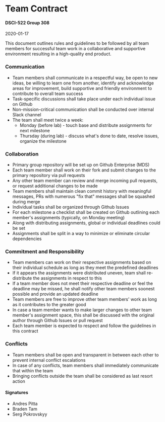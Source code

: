 # Team Contract

#### DSCI-522 Group 308

2020-01-17

This document outlines rules and guidelines to be followed by all team members for successful team work in a collaborative and supportive environment resulting in a high-quality end product.

### Communication

- Team members shall communicate in a respectful way, be open to new ideas, be willing to learn one from another, identify and acknowledge areas for improvement, build supportive and friendly environment to contribute to overall team success
- Task-specific discussions shall take place under each individual issue on Github
- Non-mission-critical communication shall be conducted over internal Slack channel 
- The team shall meet twice a week:
    - Monday (before lab) - touch base and distribute assignments for next milestone
    - Thursday (during lab) - discuss what's done to date, resolve issues, organize the milestone      

### Collaboration

- Primary group repository will be set up on Github Enterprise (MDS)
- Each team member shall work on their fork and submit changes to the primary repository via pull requests
- Any other team member can review and merge incoming pull requests, or request additional changes to be made
- Team members shall maintain clean commit history with meaningful messages, PRs with numerous "fix that" messages shall be squashed during merge
- Individual tasks shall be organized through Github Issues
- For each milestone a checklist shall be created on Github outlining each member's assignments (typically, on Monday meeting)
- Along with distributing assignments, global or individual deadlines could be set
- Assignments shall be split in a way to minimize or eliminate circular dependencies

### Commitment and Responsibility

- Team members can work on their respective assignments based on their individual schedule as long as they meet the predefined deadlines
- If it appears the assignments were distributed uneven, team shall re-distribute the assignments in respect to this
- If a team member does not meet their respective deadline or feel the deadline may be missed, he shall notify other team members soonest possible and provide an updated deadline
- Team members are free to improve other team members' work as long as it contributes to the greater good
- In case a team member wants to make larger changes to other team member's assignment space, this shall be discussed with the original author through Github Issues or pull request
- Each team member is expected to respect and follow the guidelines in this contract

### Conflicts

- Team members shall be open and transparent in between each other to prevent internal conflict escalations
- In case of any conflicts, team members shall immediately communicate that within the team
- Bringing conflicts outside the team shall be considered as last resort action

#### Signatures

- Andres Pitta 
- Braden Tam
- Serg Pokrovskyy
